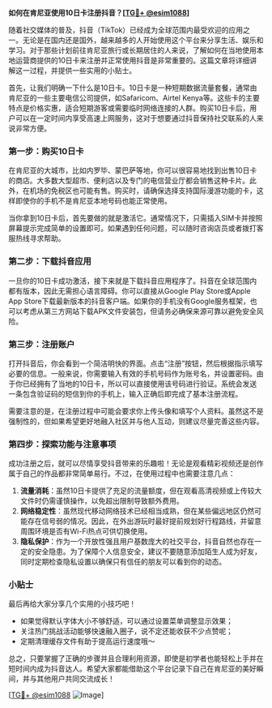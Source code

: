 **如何在肯尼亚使用10日卡注册抖音？[[TG💪+ @esim1088](https://t.me/s/esim1088)]**

随着社交媒体的普及，抖音（TikTok）已经成为全球范围内最受欢迎的应用之一。无论是在国内还是国外，越来越多的人开始使用这个平台来分享生活、娱乐和学习。对于那些计划前往肯尼亚旅行或长期居住的人来说，了解如何在当地使用本地运营商提供的10日卡来注册并正常使用抖音是非常重要的。这篇文章将详细讲解这一过程，并提供一些实用的小贴士。

首先，让我们明确一下什么是10日卡。10日卡是一种短期数据流量套餐，通常由肯尼亚的一些主要电信公司提供，如Safaricom、Airtel Kenya等。这些卡的主要特点是价格实惠，适合短期游客或需要临时网络连接的人群。购买10日卡后，用户可以在一定时间内享受高速上网服务，这对于想要通过抖音保持社交联系的人来说非常方便。

### 第一步：购买10日卡

在肯尼亚的大城市，比如内罗毕、蒙巴萨等地，你可以很容易地找到出售10日卡的商店。大多数大型超市、便利店以及专门的电信营业厅都会销售这种卡片。此外，在机场的免税区也可能有售。购买时，请确保选择支持国际漫游功能的卡，这样即使你的手机不是肯尼亚本地号码也能正常使用。

当你拿到10日卡后，首先要做的就是激活它。通常情况下，只需插入SIM卡并按照屏幕提示完成简单的设置即可。如果遇到任何问题，可以随时咨询店员或者拨打客服热线寻求帮助。

### 第二步：下载抖音应用

一旦你的10日卡成功激活，接下来就是下载抖音应用程序了。抖音在全球范围内都有版本，因此无需担心语言障碍。你可以直接从Google Play Store或Apple App Store下载最新版本的抖音客户端。如果你的手机没有Google服务框架，也可以考虑从第三方网站下载APK文件安装包，但请务必确保来源可靠以避免安全风险。

### 第三步：注册账户

打开抖音后，你会看到一个简洁明快的界面。点击“注册”按钮，然后根据指示填写必要的信息。一般来说，你需要输入有效的手机号码作为账号名，并设置密码。由于你已经拥有了当地的10日卡，所以可以直接使用该号码进行验证。系统会发送一条包含验证码的短信到你的手机上，输入正确后即完成了基本注册流程。

需要注意的是，在注册过程中可能会要求你上传头像和填写个人资料。虽然这不是强制性的，但如果希望更好地融入社区并与他人互动，则建议尽量完善这些内容。

### 第四步：探索功能与注意事项

成功注册之后，就可以尽情享受抖音带来的乐趣啦！无论是观看精彩视频还是创作属于自己的作品都非常简单易行。不过，在使用过程中也需要注意几点：

1. **流量消耗**：虽然10日卡提供了充足的流量额度，但在观看高清视频或上传较大文件时仍需谨慎操作，以免超出限制导致额外费用。
2. **网络稳定性**：虽然现代移动网络技术已经相当成熟，但在某些偏远地区仍然可能存在信号弱的情况。因此，在外出游玩时最好提前规划好行程路线，并留意周围环境是否有Wi-Fi热点可供切换使用。
3. **隐私保护**：作为一个开放性强且用户基数庞大的社交平台，抖音自然也存在一定的安全隐患。为了保障个人信息安全，建议不要随意添加陌生人成为好友，同时定期检查隐私设置以确保只有信任的朋友可以看到你的动态。

### 小贴士

最后再给大家分享几个实用的小技巧吧！

- 如果觉得默认字体大小不够舒适，可以通过设置菜单调整显示效果；
- 关注热门挑战活动能够快速融入圈子，说不定还能收获不少点赞呢；
- 定期清理缓存文件有助于提高运行速度哦～

总之，只要掌握了正确的步骤并且合理利用资源，即使是初学者也能轻松上手并在短时间内成为抖音达人。希望大家都能借助这个平台记录下自己在肯尼亚的美好瞬间，并与其他用户共同交流成长！

[[TG💪+ @esim1088](https://t.me/s/esim1088) ![Image](https://i.postimg.cc/4NQfJmqS/Snipaste-2025-05-13-00-14-12.png)]